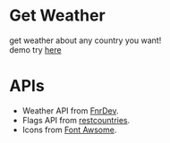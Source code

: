 # Get Weather

get weather about any country you want!
<br>
demo try <a href="https://tyizo.github.io/get-weather/weather.html">here</a>

# APIs

- Weather API from <a href="https://github.com/FnrDev/weather-api-data">FnrDev</a>.
- Flags API from <a href="https://restcountries.eu/">restcountries</a>.
- Icons from <a href="https://fontawesome.com/">Font Awsome</a>.
